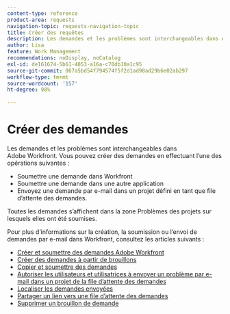 ```yaml
---
content-type: reference
product-area: requests
navigation-topic: requests-navigation-topic
title: Créer des requêtes
description: Les demandes et les problèmes sont interchangeables dans Adobe Workfront. Vous pouvez créer des demandes en envoyant une demande dans Workfront, dans une autre application ou par e-mail dans un projet défini comme une file d’attente des demandes.
author: Lisa
feature: Work Management
recommendations: noDisplay, noCatalog
exl-id: de161674-5b61-4853-a16a-c70db10a1c95
source-git-commit: 067a5bd54f794574f5f2d1ad98ad29b6e02ab297
workflow-type: tm+mt
source-wordcount: '157'
ht-degree: 98%

---
```


# Créer des demandes

<!--
{{highlighted-preview}}
-->

Les demandes et les problèmes sont interchangeables dans Adobe Workfront. Vous pouvez créer des demandes en effectuant l’une des opérations suivantes :

* Soumettre une demande dans Workfront
* Soumettre une demande dans une autre application
* Envoyez une demande par e-mail dans un projet défini en tant que file d’attente des demandes.

Toutes les demandes s’affichent dans la zone Problèmes des projets sur lesquels elles ont été soumises.

Pour plus d’informations sur la création, la soumission ou l’envoi de demandes par e-mail dans Workfront, consultez les articles suivants :

* [Créer et soumettre des demandes Adobe Workfront](../../../manage-work/requests/create-requests/create-submit-requests.md)
* [Créer des demandes à partir de brouillons](../../../manage-work/requests/create-requests/create-requests-from-drafts.md)
* [Copier et soumettre des demandes](../../../manage-work/requests/create-requests/copy-and-submit-requests.md)
* [Autoriser les utilisateurs et utilisatrices à envoyer un problème par e-mail dans un projet de la file d’attente des demandes](../../../manage-work/requests/create-requests/enable-email-issues-into-projects.md)
* [Localiser les demandes envoyées](../../../manage-work/requests/create-requests/locate-submitted-requests.md)
* [Partager un lien vers une file d’attente des demandes](../../../manage-work/requests/create-requests/share-link-to-request-queue.md)
* [Supprimer un brouillon de demande](../../../manage-work/requests/create-requests/delete-request-draft.md)
